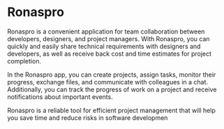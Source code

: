# Ronaspro

Ronaspro is a convenient application for team collaboration between developers, designers, and project managers. With Ronaspro, you can quickly and easily share technical requirements with designers and developers, as well as receive back cost and time estimates for project completion.

In the Ronaspro app, you can create projects, assign tasks, monitor their progress, exchange files, and communicate with colleagues in a chat. Additionally, you can track the progress of work on a project and receive notifications about important events.

Ronaspro is a reliable tool for efficient project management that will help you save time and reduce risks in software developmen
